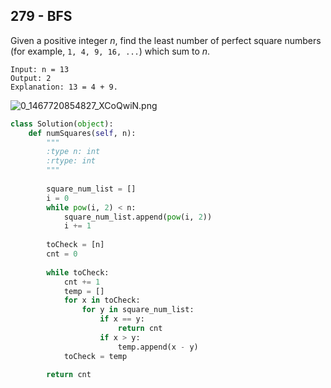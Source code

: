 ## 279 - BFS

Given a positive integer *n*, find the least number of perfect square numbers (for example, `1, 4, 9, 16, ...`) which sum to *n*.

```
Input: n = 13
Output: 2
Explanation: 13 = 4 + 9.
```

![0_1467720854827_XCoQwiN.png](https://leetcode.com/uploads/files/1467720855285-xcoqwin.png)

```python
class Solution(object):
    def numSquares(self, n):
        """
        :type n: int
        :rtype: int
        """
        
        square_num_list = []
        i = 0
        while pow(i, 2) < n:
            square_num_list.append(pow(i, 2))
            i += 1
        
        toCheck = [n]
        cnt = 0
        
        while toCheck:
            cnt += 1
            temp = []
            for x in toCheck:
                for y in square_num_list:
                    if x == y:
                        return cnt
                    if x > y:
                        temp.append(x - y)
            toCheck = temp
        
        return cnt
```

